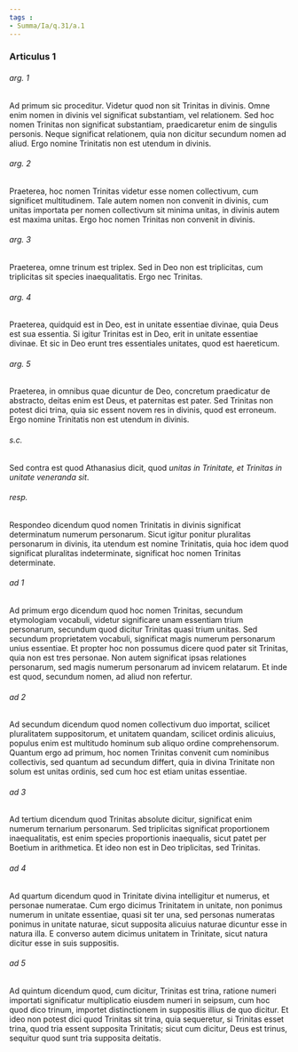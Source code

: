```yaml
---
tags : 
- Summa/Ia/q.31/a.1
---
```


### Articulus 1

###### arg. 1
Ad primum sic proceditur. Videtur quod non sit Trinitas in divinis. Omne enim nomen in divinis vel significat substantiam, vel relationem. Sed hoc nomen Trinitas non significat substantiam, praedicaretur enim de singulis personis. Neque significat relationem, quia non dicitur secundum nomen ad aliud. Ergo nomine Trinitatis non est utendum in divinis.

###### arg. 2
Praeterea, hoc nomen Trinitas videtur esse nomen collectivum, cum significet multitudinem. Tale autem nomen non convenit in divinis, cum unitas importata per nomen collectivum sit minima unitas, in divinis autem est maxima unitas. Ergo hoc nomen Trinitas non convenit in divinis.

###### arg. 3
Praeterea, omne trinum est triplex. Sed in Deo non est triplicitas, cum triplicitas sit species inaequalitatis. Ergo nec Trinitas.

###### arg. 4
Praeterea, quidquid est in Deo, est in unitate essentiae divinae, quia Deus est sua essentia. Si igitur Trinitas est in Deo, erit in unitate essentiae divinae. Et sic in Deo erunt tres essentiales unitates, quod est haereticum.

###### arg. 5
Praeterea, in omnibus quae dicuntur de Deo, concretum praedicatur de abstracto, deitas enim est Deus, et paternitas est pater. Sed Trinitas non potest dici trina, quia sic essent novem res in divinis, quod est erroneum. Ergo nomine Trinitatis non est utendum in divinis.

###### s.c.
Sed contra est quod Athanasius dicit, quod *unitas in Trinitate, et Trinitas in unitate veneranda sit*.

###### resp.
Respondeo dicendum quod nomen Trinitatis in divinis significat determinatum numerum personarum. Sicut igitur ponitur pluralitas personarum in divinis, ita utendum est nomine Trinitatis, quia hoc idem quod significat pluralitas indeterminate, significat hoc nomen Trinitas determinate.

###### ad 1
Ad primum ergo dicendum quod hoc nomen Trinitas, secundum etymologiam vocabuli, videtur significare unam essentiam trium personarum, secundum quod dicitur Trinitas quasi trium unitas. Sed secundum proprietatem vocabuli, significat magis numerum personarum unius essentiae. Et propter hoc non possumus dicere quod pater sit Trinitas, quia non est tres personae. Non autem significat ipsas relationes personarum, sed magis numerum personarum ad invicem relatarum. Et inde est quod, secundum nomen, ad aliud non refertur.

###### ad 2
Ad secundum dicendum quod nomen collectivum duo importat, scilicet pluralitatem suppositorum, et unitatem quandam, scilicet ordinis alicuius, populus enim est multitudo hominum sub aliquo ordine comprehensorum. Quantum ergo ad primum, hoc nomen Trinitas convenit cum nominibus collectivis, sed quantum ad secundum differt, quia in divina Trinitate non solum est unitas ordinis, sed cum hoc est etiam unitas essentiae.

###### ad 3
Ad tertium dicendum quod Trinitas absolute dicitur, significat enim numerum ternarium personarum. Sed triplicitas significat proportionem inaequalitatis, est enim species proportionis inaequalis, sicut patet per Boetium in arithmetica. Et ideo non est in Deo triplicitas, sed Trinitas.

###### ad 4
Ad quartum dicendum quod in Trinitate divina intelligitur et numerus, et personae numeratae. Cum ergo dicimus Trinitatem in unitate, non ponimus numerum in unitate essentiae, quasi sit ter una, sed personas numeratas ponimus in unitate naturae, sicut supposita alicuius naturae dicuntur esse in natura illa. E converso autem dicimus unitatem in Trinitate, sicut natura dicitur esse in suis suppositis.

###### ad 5
Ad quintum dicendum quod, cum dicitur, Trinitas est trina, ratione numeri importati significatur multiplicatio eiusdem numeri in seipsum, cum hoc quod dico trinum, importet distinctionem in suppositis illius de quo dicitur. Et ideo non potest dici quod Trinitas sit trina, quia sequeretur, si Trinitas esset trina, quod tria essent supposita Trinitatis; sicut cum dicitur, Deus est trinus, sequitur quod sunt tria supposita deitatis.

